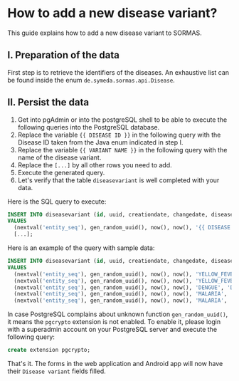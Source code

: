 # How to add a new disease variant?

This guide explains how to add a new disease variant to SORMAS.

## I. Preparation of the data

First step is to retrieve the identifiers of the diseases.
An exhaustive list can be found inside the enum ```de.symeda.sormas.api.Disease```.

## II. Persist the data

1. Get into pgAdmin or into the postgreSQL shell to be able to execute the following queries into the PostgreSQL database.
2. Replace the variable ```{{ DISEASE ID }}``` in the following query with the Disease ID taken from the Java enum indicated in step I.
3. Replace the variable ```{{ VARIANT NAME }}``` in the following query with the name of the disease variant.
4. Replace the ```[...]``` by all other rows you need to add.
5. Execute the generated query.
6. Let's verify that the table ```diseasevariant``` is well completed with your data.

Here is the SQL query to execute:

```sql
INSERT INTO diseasevariant (id, uuid, creationdate, changedate, disease, name)
VALUES
  (nextval('entity_seq'), gen_random_uuid(), now(), now(), '{{ DISEASE ID }}', '{{ VARIANT NAME }}'),
  [...];
```

Here is an example of the query with sample data:

```sql
INSERT INTO diseasevariant (id, uuid, creationdate, changedate, disease, name)
VALUES
  (nextval('entity_seq'), gen_random_uuid(), now(), now(), 'YELLOW_FEVER', 'Yellow Fever Variant 1'),
  (nextval('entity_seq'), gen_random_uuid(), now(), now(), 'YELLOW_FEVER', 'Yellow Fever Variant 2'),
  (nextval('entity_seq'), gen_random_uuid(), now(), now(), 'DENGUE', 'Dengue Variant 1'),
  (nextval('entity_seq'), gen_random_uuid(), now(), now(), 'MALARIA', 'Malaria Variant 1'),
  (nextval('entity_seq'), gen_random_uuid(), now(), now(), 'MALARIA', 'Malaria Variant 2');
```

In case PostgreSQL complains about unknown function ```gen_random_uuid()```, it means the ```pgcrypto``` extension is not enabled.
To enable it, please login with a superadmin account on your PostgreSQL server and execute the following query: 

```sql
create extension pgcrypto;
```

That's it. The forms in the web application and Android app will now have their ```Disease variant``` fields filled.
